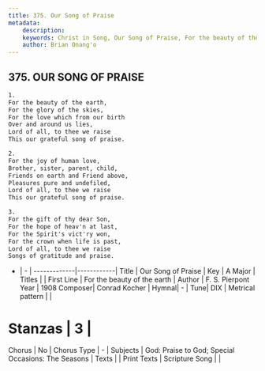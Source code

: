 ```yaml
---
title: 375. Our Song of Praise
metadata:
    description: 
    keywords: Christ in Song, Our Song of Praise, For the beauty of the earth, 
    author: Brian Onang'o
---
```



## 375. OUR SONG OF PRAISE

```txt
1.
For the beauty of the earth,
For the glory of the skies,
For the love which from our birth
Over and around us lies,
Lord of all, to thee we raise
This our grateful song of praise.

2.
For the joy of human love,
Brother, sister, parent, child,
Friends on earth and Friend above,
Pleasures pure and undefiled,
Lord of all, to thee we raise
This our grateful song of praise.

3.
For the gift of thy dear Son,
For the hope of heav'n at last,
For the Spirit's vict'ry won,
For the crown when life is past,
Lord of all, to thee we raise
Songs of gratitude and praise.

```

- |   -  |
-------------|------------|
Title | Our Song of Praise |
Key | A Major |
Titles |  |
First Line | For the beauty of the earth |
Author | F. S. Pierpont
Year | 1908
Composer| Conrad Kocher |
Hymnal|  - |
Tune| DIX |
Metrical pattern | |
# Stanzas | 3 |
Chorus | No |
Chorus Type | - |
Subjects | God: Praise to God; Special Occasions: The Seasons |
Texts |  |
Print Texts | 
Scripture Song |  |
  
